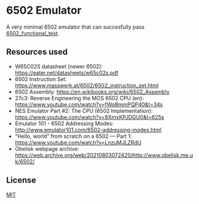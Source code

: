 # 6502 Emulator

A very minimal 6502 emulator that can succesfully pass [6502_functional_test](https://github.com/Klaus2m5/6502_65C02_functional_tests).

## Resources used

- W65C02S datasheet (newer 6502):
	https://eater.net/datasheets/w65c02s.pdf
- 6502 Instruction Set:
	https://www.masswerk.at/6502/6502_instruction_set.html
- 6502 Assembly:
	https://en.wikibooks.org/wiki/6502_Assembly
- 27c3: Reverse Engineering the MOS 6502 CPU (en):
	https://www.youtube.com/watch?v=fWqBmmPQP40&t=34s
- NES Emulator Part #2: The CPU (6502 Implementation):
	https://www.youtube.com/watch?v=8XmxKPJDGU0&t=625s
- Emulator 101 - 6502 Addressing Modes:
	http://www.emulator101.com/6502-addressing-modes.html
- “Hello, world” from scratch on a 6502 — Part 1:
	https://www.youtube.com/watch?v=LnzuMJLZRdU
- Obelisk webpage archive:
	https://web.archive.org/web/20210803072420/http://www.obelisk.me.uk/6502/

## License

[MIT](https://opensource.org/licenses/MIT)
